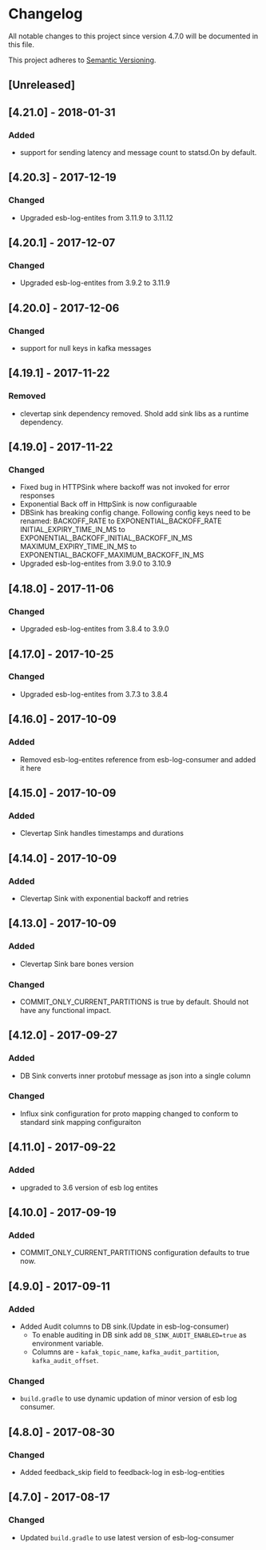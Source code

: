 # Changelog
All notable changes to this project since version 4.7.0 will be documented in this file.

This project adheres to [Semantic Versioning](http://semver.org/spec/v2.0.0.html).

## [Unreleased]

## [4.21.0] - 2018-01-31
### Added
  * support for sending latency and message count to statsd.On by default.
## [4.20.3] - 2017-12-19
### Changed
  * Upgraded esb-log-entites from 3.11.9 to 3.11.12
## [4.20.1] - 2017-12-07
### Changed
  * Upgraded esb-log-entites from 3.9.2 to 3.11.9
## [4.20.0] - 2017-12-06
### Changed
  * support for null keys in kafka messages
## [4.19.1] - 2017-11-22
### Removed
  * clevertap sink dependency removed. Shold add sink libs as a runtime dependency.
## [4.19.0] - 2017-11-22
### Changed
  * Fixed bug in HTTPSink where backoff was not invoked for error responses
  * Exponential Back off in HttpSink is now configuraable
  * DBSink has breaking config change. Following config keys need to be renamed:
    BACKOFF_RATE to EXPONENTIAL_BACKOFF_RATE
    INITIAL_EXPIRY_TIME_IN_MS to EXPONENTIAL_BACKOFF_INITIAL_BACKOFF_IN_MS
    MAXIMUM_EXPIRY_TIME_IN_MS to EXPONENTIAL_BACKOFF_MAXIMUM_BACKOFF_IN_MS
  * Upgraded esb-log-entites from 3.9.0 to 3.10.9
## [4.18.0] - 2017-11-06
### Changed
  * Upgraded esb-log-entites from 3.8.4 to 3.9.0
## [4.17.0] - 2017-10-25
### Changed
  * Upgraded esb-log-entites from 3.7.3 to 3.8.4
## [4.16.0] - 2017-10-09
### Added
  * Removed esb-log-entites reference from esb-log-consumer and added it here
## [4.15.0] - 2017-10-09
### Added
  * Clevertap Sink handles timestamps and durations
## [4.14.0] - 2017-10-09
### Added
  * Clevertap Sink with exponential backoff and retries
## [4.13.0] - 2017-10-09
### Added
  * Clevertap Sink bare bones version
### Changed
  * COMMIT_ONLY_CURRENT_PARTITIONS is true by default. Should not have any functional impact.
## [4.12.0] - 2017-09-27
### Added
  * DB Sink converts inner protobuf message as json into a single column
### Changed
  * Influx sink configuration for proto mapping changed to conform to standard sink mapping configuraiton
## [4.11.0] - 2017-09-22
### Added
  * upgraded to 3.6 version of esb log entites
## [4.10.0] - 2017-09-19
### Added
  * COMMIT_ONLY_CURRENT_PARTITIONS configuration defaults to true now.
## [4.9.0] - 2017-09-11
### Added
  * Added Audit columns to DB sink.(Update in esb-log-consumer)
    - To enable auditing in DB sink add `DB_SINK_AUDIT_ENABLED=true` as environment variable.
    - Columns are - `kafak_topic_name`, `kafka_audit_partition`, `kafka_audit_offset`.
### Changed
  * `build.gradle` to use dynamic updation of minor version of esb log consumer.

## [4.8.0] - 2017-08-30
### Changed
  * Added feedback_skip field to feedback-log in esb-log-entities

## [4.7.0] - 2017-08-17
### Changed
  * Updated `build.gradle` to use latest version of esb-log-consumer
